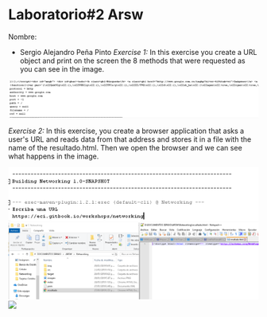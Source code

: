 # Laboratorio#2 Arsw

Nombre: 
* Sergio Alejandro Peña Pinto
*Exercise 1:*
In this exercise you create a URL object and print on the screen the 8 methods that were requested as you can see in the image.

![](img/1.PNG)

*Exercise 2:*
In this exercise, you create a browser application that asks a user's URL and reads data from that address and stores it in a file with the name of the resultado.html. Then we open the browser and we can see what happens in the image.

![](img/2-1.PNG)
![](img/2-2.PNG)
![](img/2-3.PNG)
